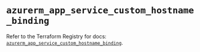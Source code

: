 # `azurerm_app_service_custom_hostname_binding`

Refer to the Terraform Registry for docs: [`azurerm_app_service_custom_hostname_binding`](https://registry.terraform.io/providers/hashicorp/azurerm/4.7.0/docs/resources/app_service_custom_hostname_binding).
